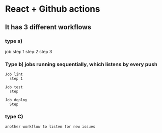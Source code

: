 # React + Github actions

## It has 3 different workflows

### type a) 

  job
    step 1
    step 2
    step 3


  ### Type b) jobs running sequentially, which listens by every push
    Job lint
      step 1

    Job test
      step 

    Job deploy
      Step

  ### type C) 
    another workflow to listen for new issues
